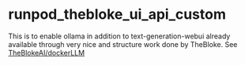 # runpod_thebloke_ui_api_custom
This is to enable ollama in addition to text-generation-webui already available through very nice and structure work done by TheBloke. See [TheBlokeAI/dockerLLM](https://github.com/TheBlokeAI/dockerLLM/)

